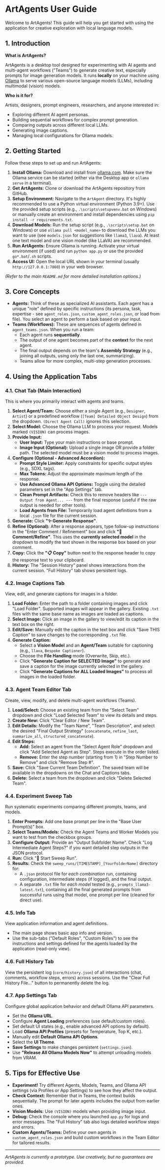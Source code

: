 # ArtAgents User Guide

Welcome to ArtAgents! This guide will help you get started with using the application for creative exploration with local language models.

## 1. Introduction

**What is ArtAgents?**

ArtAgents is a desktop tool designed for experimenting with AI agents and multi-agent workflows ("Teams") to generate creative text, especially prompts for image generation models. It runs **locally** on your machine using [Ollama](https://ollama.com/) to serve various open-source language models (LLMs), including multimodal (vision) models.

**Who is it for?**

Artists, designers, prompt engineers, researchers, and anyone interested in:
*   Exploring different AI agent personas.
*   Building sequential workflows for complex prompt generation.
*   Comparing outputs across different local LLMs.
*   Generating image captions.
*   Managing local configurations for Ollama models.

## 2. Getting Started

Follow these steps to set up and run ArtAgents:

1.  **Install Ollama:** Download and install from [ollama.com](https://ollama.com/). Make sure the Ollama service can be started (either via the Desktop app or `ollama serve` in a terminal).
2.  **Get ArtAgents:** Clone or download the ArtAgents repository from GitHub.
3.  **Setup Environment:** Navigate to the `ArtAgent` directory. It's highly recommended to use a Python virtual environment (Python 3.9+). Use the provided setup scripts (e.g., `.\scripts\setupvenv.bat` on Windows) or manually create an environment and install dependencies using `pip install -r requirements.txt`.
4.  **Download Models:** Run the setup script (e.g., `.\scripts\setup.bat` on Windows) or use `ollama pull <model_name>` to download the LLMs you want to use (see `models.json` for suggestions like `llama3`, `llava`). At least one text model and one vision model (like LLaVA) are recommended.
5.  **Run ArtAgents:** Ensure Ollama is running. Activate your virtual environment (if used) and run `python app.py` or use the provided `go*.bat`/`.sh` scripts.
6.  **Access UI:** Open the local URL shown in your terminal (usually `http://127.0.0.1:7860`) in your web browser.

*(Refer to the main `README.md` for more detailed installation options.)*

## 3. Core Concepts

*   **Agents:** Think of these as specialized AI assistants. Each agent has a unique "role" defined by specific instructions (its persona, task, expertise - see `agent_roles.json`, `custom_agent_roles.json`, or load from file). You select an agent to perform a task based on your input.
*   **Teams (Workflows):** These are sequences of agents defined in `agent_teams.json`. When you run a team:
    *   Each agent runs **sequentially**.
    *   The output of one agent becomes part of the **context** for the next agent.
    *   The final output depends on the team's **Assembly Strategy** (e.g., joining all outputs, using only the last one, summarizing).
    *   Teams allow for more complex, multi-step generation processes.

## 4. Using the Application Tabs

### 4.1. Chat Tab (Main Interaction)

This is where you primarily interact with agents and teams.

1.  **Select Agent/Team:** Choose either a single Agent (e.g., `Designer`, `Artist`) or a predefined workflow (`[Team] Detailed Object Design`) from the dropdown. `(Direct Agent Call)` ignores this selection.
2.  **Select Model:** Choose the Ollama LLM to process your request. Models marked `(VISION)` can process images.
3.  **Provide Input:**
    *   **User Input:** Type your main instructions or base prompt.
    *   **Image Input (Optional):** Upload a single image OR provide a folder path. The selected model must be a vision model to process images.
4.  **Configure (Optional - Advanced Accordion):**
    *   **Prompt Style Limiter:** Apply constraints for specific output styles (e.g., SDXL tags).
    *   **Max Tokens:** Adjust the approximate maximum length of the response.
    *   **Use Advanced Ollama API Options:** Toggle using the detailed parameters set in the "App Settings" tab.
    *   **Clean Prompt Artifacts:** Check this to remove headers like `--- Output from Agent... ---` from the final response (useful if the raw output is needed for other tools).
    *   **Load Agents from File:** Temporarily load agent definitions from a local `.json` file for the current session.
5.  **Generate:** Click **"✨ Generate Response"**.
6.  **Refine (Optional):** After a response appears, type follow-up instructions in the "Enter Comment / Refinement" box and click **"💬 Comment/Refine"**. This uses the **currently selected model** in the dropdown to modify the text shown in the response box based on your comment.
7.  **Copy:** Click the **"📋 Copy"** button next to the response header to copy the response text to your clipboard.
8.  **History:** The "Session History" panel shows interactions from the current session. "Full History" tab shows persistent logs.

### 4.2. Image Captions Tab

View, edit, and generate captions for images in a folder.

1.  **Load Folder:** Enter the path to a folder containing images and click "Load Folder". Supported images will appear in the gallery. Existing `.txt` files with the same base name as images are loaded as captions.
2.  **Select Image:** Click an image in the gallery to view/edit its caption in the text box on the right.
3.  **Edit/Save:** Manually edit the caption in the text box and click "Save THIS Caption" to save changes to the corresponding `.txt` file.
4.  **Generate Caption:**
    *   Select a **Vision Model** and an **Agent/Team** suitable for captioning (e.g., `llava`, `Bespoke Captioner`).
    *   Choose the **File Handling** mode (Overwrite, Skip, etc.).
    *   Click **"Generate Caption for SELECTED Image"** to generate and save a caption for the image currently selected in the gallery.
    *   Click **"Generate Captions for ALL Loaded Images"** to process all images in the loaded folder.

### 4.3. Agent Team Editor Tab

Create, view, modify, and delete multi-agent workflows (Teams).

1.  **Load/Select:** Choose an existing team from the "Select Team" dropdown and click "Load Selected Team" to view its details and steps.
2.  **Create New:** Click "Clear Editor / New Team".
3.  **Edit Details:** Modify the "Team Name", "Team Description", and select the desired "Final Output Strategy" (`concatenate`, `refine_last`, `summarize_all`, `structured_concatenate`).
4.  **Edit Steps:**
    *   **Add:** Select an agent from the "Select Agent Role" dropdown and click "Add Selected Agent as Step". Steps execute in the order listed.
    *   **Remove:** Enter the step number (starting from 1) in "Step Number to Remove" and click "Remove Step #".
5.  **Save:** Click "Save Current Team Definition". The saved team will be available in the dropdowns on the Chat and Captions tabs.
6.  **Delete:** Select a team from the dropdown and click "Delete Selected Team".

### 4.4. Experiment Sweep Tab

Run systematic experiments comparing different prompts, teams, and models.

1.  **Enter Prompts:** Add one base prompt per line in the "Base User Prompt(s)" box.
2.  **Select Teams/Models:** Check the Agent Teams and Worker Models you want to test from the checkbox groups.
3.  **Configure Output:** Provide an "Output Subfolder Name". Check "Log Intermediate Agent Steps?" if you want detailed step outputs in the JSON protocol.
4.  **Run:** Click "🚀 Start Sweep Run".
5.  **Results:** Check the `sweep_runs/[TIMESTAMP]_[YourFolderName]` directory for:
    *   A `.json` protocol file for *each combination* run, containing configuration, intermediate steps (if logged), and the final output.
    *   A separate `.txt` file for *each model* tested (e.g., `prompts_llama3-latest.txt`), containing all the final generated prompts from successful runs using that model, one prompt per line (cleaned for direct use).

### 4.5. Info Tab

View application information and agent definitions.

*   The main page shows basic app info and version.
*   Use the sub-tabs ("Default Roles", "Custom Roles") to see the instructions and settings defined for the agents loaded by the application (read-only view).

### 4.6. Full History Tab

View the persistent log (`core/history.json`) of all interactions (chat, comments, workflow steps, errors) across sessions. Use the "Clear Full History File..." button to permanently delete the log.

### 4.7. App Settings Tab

Configure global application behavior and default Ollama API parameters.

*   Set the **Ollama URL**.
*   Configure **Agent Loading** preferences (use default/custom roles).
*   Set default UI states (e.g., enable advanced API options by default).
*   Load **Ollama API Profiles** (presets for Temperature, Top K, etc.).
*   Manually edit **Default Ollama API Options**.
*   Select the **UI Theme**.
*   **Save Settings** to make changes persistent (`settings.json`).
*   Use **"Release All Ollama Models Now"** to attempt unloading models from VRAM.

## 5. Tips for Effective Use

*   **Experiment!** Try different Agents, Models, Teams, and Ollama API settings (via Profiles or App Settings) to see how they affect the output.
*   **Check Context:** Remember that in Teams, the context builds sequentially. The prompt for later agents includes the output from earlier ones.
*   **Vision Models:** Use `(VISION)` models when providing image input.
*   **Debug:** Check the console where you launched `app.py` for logs and error messages. The "Full History" tab also logs detailed workflow steps and errors.
*   **Custom Agents/Teams:** Define your own agents in `custom_agent_roles.json` and build custom workflows in the Team Editor for tailored results.

---

*ArtAgents is currently a prototype. Use creatively, but no guarantees are provided.*
